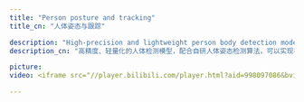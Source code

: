 ```yaml
---
title: "Person posture and tracking"
title_cn: "人体姿态与跟踪"

description: "High-precision and lightweight person body detection model, together with self-developed person body posture detection algorithm, can achieve real-time person body posture detection for 8 people under only 1Tops computing power, and the algorithmic datasets of the whole scenario can be used for intelligent care, fall detection, forbidden area detection, electronic fence and other applications."
description_cn: "高精度、轻量化的人体检测模型，配合自研人体姿态检测算法，可以实现在仅 1Tops 算力下,实时进行 8 个人体姿态检测，全场景的算法数据集，可用于 智能看护、跌倒检测、禁区检测、电子围栏 等应用。"

picture: 
video: <iframe src="//player.bilibili.com/player.html?aid=998097086&bvid=BV1xs4y167Su&cid=1184453645&page=1" scrolling="no" border="0" frameborder="no" framespacing="0" allowfullscreen="true" align="center" height="350" width="100%"> </iframe>

---
```


